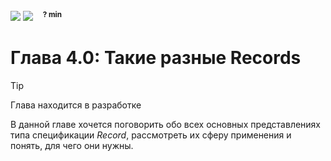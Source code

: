 <div align='left'>
    <img src='../assets/formal.svg'>
    <img src='../assets/normal.svg'>
    &nbsp;&nbsp;
    <sup><b>? min</b></sup>
</div>

# Глава 4.0: Такие разные Records

> [!TIP]  
> Глава находится в разработке

В данной главе хочется поговорить обо всех основных представлениях типа спецификации _Record_,
рассмотреть их сферу применения и понять, для чего они нужны.
